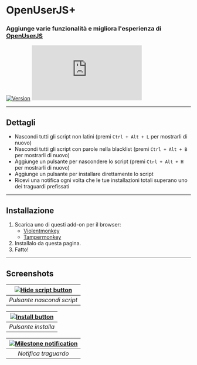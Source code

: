 # OpenUserJS+

### Aggiunge varie funzionalità e migliora l'esperienza di [OpenUserJS](https://openuserjs.org/)

[![Version](https://img.shields.io/endpoint?url=https://runkit.io/ifelix18/userscript-version/branches/master/Userscripts/userscripts/meta/openuserjs-plus.meta.js&style=flat-square)](#) [![Size](https://img.shields.io/github/size/iFelix18/Userscripts/userscripts/openuserjs-plus.user.js?style=flat-square)](#)

---

## Dettagli

* Nascondi tutti gli script non latini (premi `Ctrl + Alt + L` per mostrarli di nuovo)
* Nascondi tutti gli script con parole nella blacklist (premi `Ctrl + Alt + B` per mostrarli di nuovo)
* Aggiunge un pulsante per nascondere lo script (premi `Ctrl + Alt + H` per mostrarli di nuovo)
* Aggiunge un pulsante per installare direttamente lo script
* Ricevi una notifica ogni volta che le tue installazioni totali superano uno dei traguardi prefissati

---

## Installazione

1. Scarica uno di questi add-on per il browser:
    - [Violentmonkey](https://violentmonkey.github.io/)
    - [Tampermonkey](https://www.tampermonkey.net/)
2. Installalo da questa pagina.
3. Fatto!

---

## Screenshots

<div align="center">

| [![Hide script button](https://i.imgur.com/8sRWP33.png "Pulsante nascondi script")](#) |
|:--:| 
| *Pulsante nascondi script* |

| [![Install button](https://i.imgur.com/3LQLR3B.png "Pulsante installa")](#) |
|:--:|
| *Pulsante installa* |

| [![Milestone notification](https://i.imgur.com/H93HBvL.png "Notifica traguardo")](#) |
|:--:|
| *Notifica traguardo* |

<div>
